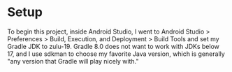 # Setup

To begin this project, inside Android Studio, I went to Android Studio > Preferences > Build, Execution, and Deployment > Build Tools and set my Gradle JDK to zulu-19. Gradle 8.0 does not want to work with JDKs below 17, and I use sdkman to choose my favorite Java version, which is generally "any version that Gradle will play nicely with." 


